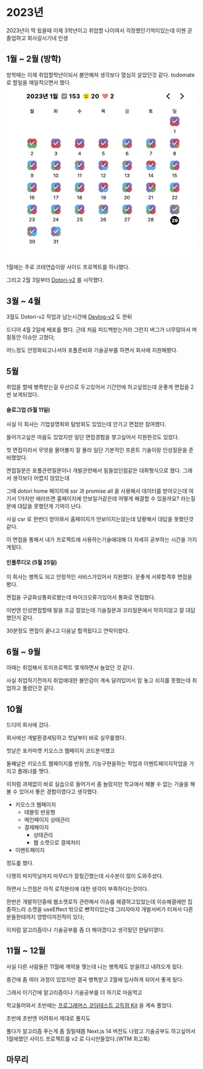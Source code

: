 # 2023년

2023년이 딱 됬을때 이제 3학년이고 취업할 나이여서 걱정했던기억이있는데 이젠 곧 졸업하고 회사갈시기네 인생



## 1월 \~ 2월 (방학)

방학때는 이제 취업할학년이되서 불안해져 생각보다 열심히 살았던것 같다. todomate 로 할일을 매일적으면서 했다.![](<../../.gitbook/assets/image (1) (1) (1).png>)

1월에는 주로 코테연습이랑 사이드 프로젝트를 하나했다.

그리고 2월 3일부터 [Dotori-v2](https://github.com/Team-Ampersand/Dotori-client-v2) 를 시작했다.



## 3월 \~ 4월

3월도 Dotori-v2 작업과 남는시간에 [Devlog-v2](https://github.com/Devlog-v2) 도 한뒤

드디어 4월 2일에 배포를 했다. 근데 처음 피드백받는거라 그런지 버그가 너무많아서 며칠동안 이슈만 고쳤다;

어느정도 안정화되고나서야 포폴준비와 기술공부를 하면서 회사에 지원해봤다.



## 5월

취업을 할때 병특받는걸 우선으로 두고있어서 기간안에 하고싶었는데 운좋게 면접을 2번 보게되었다.

#### 슬로그업 (5월 11일)

사실 이 회사는 기업설명회와 탐방회도 있었는데 안가고 면접만 참여했다.

들어가고싶은 마음도 있었지만 일단 면접경험을 쌓고싶어서 지원한것도 있었다.

첫 면접이라서 무엇을 물어볼지 잘 몰라 일단 기본적인 프론트 기술이랑 인성질문을 준비했었다.

면접질문은 포폴관련질문이나 개발관련해서 힘들었던점같은 대화형식으로 했다. 그래서 생각보다 어렵지 않았는데

그때 dotori home 페이지에 ssr 과 promise all 을 사용해서 데이터를 받아오는데 여기서 1가지만 에러뜨면 홈페이지에 안보일거같은데 어떻게 해결할 수 있을까요? 라는질문에 대답을 못했던게 기억이 난다.

사실 csr 로 한번더 받아와서 홈페이지가 안보이지는않는데 당황해서 대답을 못했던것 같다.

이 면접을 통해서 내가 프로젝트에 사용하는기술에대해 더 자세히 공부하는 시간을 가지게됬다.



#### 인플루디오 (5월 25일)

이 회사는 병특도 되고 안정적인 서비스가있어서 지원했다. 운좋게 서류합격후 면접을 봤다.

면접을 구글화상통화로봤는데 마이크오류가있어서 통화로 면접했다.

이번엔 인성면접할때 말을 조금 절었는데 기술질문과 꼬리질문에서 막히지않고 잘 대답했던거 같다.

30분정도 면접이 끝나고 다음날 합격됬다고 연락이왔다.



## 6월 \~ 9월




이때는 취업해서 토이프로젝트 몇개하면서 놀았던 것 같다.

사실 취업하기전까지 취업에대한 불안감이 계속 달려있어서 맘 놓고 쉬지를 못했는데 취업하고 풀렸던것 같다.

###

## 10월

드디어 회사에 갔다.&#x20;

회사에선 개발환경세팅하고 첫날부터 바로 실무를했다.

첫날은 포카마켓 키오스크 웹페이지 코드분석했고

둘째날은 키오스트 웹페이지를 반응형, 기능구현을하는 작업과 이벤트페이지작업을 가지고 플래너를 짯다.

이처럼 과제없이 바로 실습으로 들어가서 좀 놀랐지만 학교애서 해볼 수 없는 기술을 해 볼 수 있어서 좋은 경험이였다고 생각했다.



* 키오스크 웹페이지
  * 테블릿 반응형
  * 메인페이지 상태관리
  * 결제페이지&#x20;
    * 상태관리
    * 웹 소캣으로 결제처리
* 이벤트페이지

정도를 했다.

다행히 마지막날까지 마무리가 잘됬긴했는데 사수분이 많이 도와주셨다.

하면서 느낀점은 아직 로직분리에 대한 생각이 부족하다는것이다.&#x20;

한번은 개발하던중에 웹소캣로직 관련해서 이슈를 해결하고있었는데 이슈해결에만 집중하느라 소캣을 useEffect 밖으로 뺸적이있는데 그러자마자 개발서버가 터져서 다른분들한테까지 영향이끼친적이 있다;

이처럼 알고리즘이나 기술공부를 좀 더 해야겠다고 생각됬던 한달이였다.



## 11월 \~ 12월



사실 다른 사람들은 11월에 계약을 맺는데 나는 병특제도 받을려고 내려오게 됬다.

중간에 좀 여러 과정이 있었지만 결국 병특받고 2월에 입사하게 되어서 좋게 됬다.



그래서 이기간에 알고리즘이나 기술공부를 더 하기로 마음먹고&#x20;

학교들어와서 초반에는 [프로그래머스 코딩테스트 고득점 Kit](https://school.programmers.co.kr/learn/challenges?tab=algorithm\_practice\_kit) 을 계속 풀었다.

초반에 초반엔 어려워서 제대로 풀지도



풀다가 알고리즘 푸는게 좀 질릴때쯤  Next.js 14 버전도 나왔고 기술공부도 하고싶어서 1월에했던 사이드 프로젝트를 v2 로 다시만들었다.(WTM 회고록)



## 마무리









